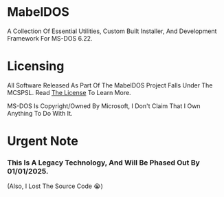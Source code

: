 # MabelDOS
A Collection Of Essential Utilities, Custom Built Installer, And Development Framework For MS-DOS 6.22.

# Licensing
All Software Released As Part Of The MabelDOS Project Falls Under The MCSPSL. Read <a href="https://github.com/MabelMedia-LLC/MCSPSL">The License</a> To Learn More.

MS-DOS Is Copyright/Owned By Microsoft, I Don't Claim That I Own Anything To Do With It.

# Urgent Note

### This Is A Legacy Technology, And Will Be Phased Out By 01/01/2025.

(Also, I Lost The Source Code 😭)
